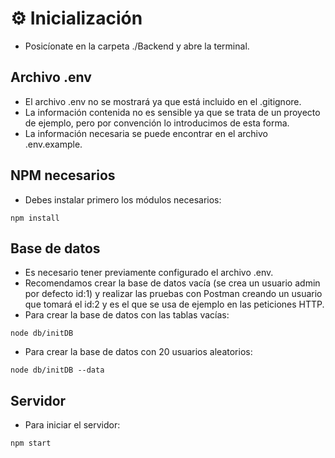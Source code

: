 # ⚙ Inicialización
* Posicíonate en la carpeta ./Backend y abre la terminal.
## Archivo .env
* El archivo .env no se mostrará ya que está incluido en el .gitignore.
* La información contenida no es sensible ya que se trata de un proyecto de ejemplo, pero por convención lo introducimos de esta forma.
* La información necesaria se puede encontrar en el archivo .env.example.
## NPM necesarios
* Debes instalar primero los módulos necesarios:
```
npm install
```
## Base de datos
* Es necesario tener previamente configurado el archivo .env.
* Recomendamos crear la base de datos vacía (se crea un usuario admin por defecto id:1) y realizar las pruebas con Postman creando un usuario que tomará el id:2 y es el que se usa de ejemplo en las peticiones HTTP.
* Para crear la base de datos con las tablas vacías:
```
node db/initDB
```
* Para crear la base de datos con 20 usuarios aleatorios:
```
node db/initDB --data
```
## Servidor
* Para iniciar el servidor:
```
npm start
```
